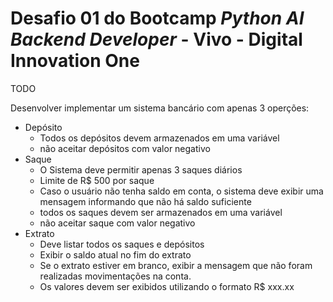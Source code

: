 # Desafio 01 do Bootcamp *Python AI Backend Developer* - Vivo - Digital Innovation One

TODO

Desenvolver implementar um sistema bancário com apenas 3 operções: 
- Depósito
    * Todos os depósitos devem armazenados em uma variável
    * não aceitar depósitos com valor negativo
- Saque
    * O Sistema deve permitir apenas 3 saques diários
    * Limite de R$ 500 por saque
    * Caso o usuário não tenha saldo em conta, o sistema deve exibir uma mensagem informando que não há saldo suficiente
    * todos os saques devem ser armazenados em  uma variável
    * não aceitar saque com valor negativo
- Extrato
    * Deve listar todos os saques e depósitos
    * Exibir o saldo atual no fim do extrato
    * Se o extrato estiver em branco, exibir a mensagem que não foram realizadas movimentações na conta.
    * Os valores devem ser exibidos utilizando o formato R$ xxx.xx

